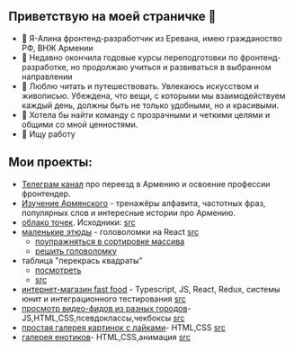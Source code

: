 ## Приветствую на моей страничке 👋


- 🔭 Я-Алина фронтенд-разработчик из Еревана, имею гражданоство РФ, ВНЖ Армении
- 🌱 Недавно окончила годовые курсы переподготовки по фронтенд-разработке, но продолжаю учиться и развиваться в выбранном направлении
- 👯 Люблю читать и путешествовать. Увлекаюсь искусством и живописью. Убеждена, что вещи, с которыми мы взаимодействуем каждый день, должны быть не только удобными, но и красивыми.
- 🤔 Хотела бы найти команду с прозрачными и четкими целями и общими со мной ценностями.
- 💬 Ищу работу
  
## Мои проекты:
- [Телеграм канал](https://t.me/alina_yerevan_js) про переезд в Армению и освоение профессии фронтендер.
- [Изучение Армянского](https://am-lang.web.app/en) - тренажёры алфавита, частотных фраз, популярных слов и интересные истории про Армению.
- [облако точек](https://alinabrode.github.io/points_clouds/). Исходники: [src](https://github.com/AlinaBrode/points_clouds)
- [маленькие этюды](https://alinabrode.github.io/small_etudes/) - головоломки на React [src](https://github.com/AlinaBrode/small_etudes)
  - [поупражняться в сортировке массива](https://alinabrode.github.io/small_etudes/sort_brainteaser/)
  - [решить головоломку](https://alinabrode.github.io/small_etudes/toggle_color_brainteaser/)
- таблица "перекрась квадраты"
  - [посмотреть](https://alinabrode.github.io/switcher_color_squares/)
  - [src](https://github.com/AlinaBrode/switcher_color_squares)
- [интернет-магазин fast food](https://alinabrode.github.io/stellar-burgers/) - Typescript, JS, React, Redux, системы юнит и интеграционного тестирования [src](https://github.com/AlinaBrode/stellar-burgers)
- [просмотр видео-фидов из разных городов](https://alinabrode.github.io/posmotri_v_okno/)-JS,HTML,CSS,псевдоклассы,чекбоксы [src](https://github.com/AlinaBrode/posmotri_v_okno)
- [простая галерея картинок с лайками](https://alinabrode.github.io/mesto-project-ff)- HTML,CSS [src](https://github.com/AlinaBrode/mesto-project-ff)
- [галерея енотиков](https://alinabrode.github.io/zakrivayuschiy-teg-f/)- HTML,CSS,анимация [src](https://github.com/AlinaBrode/zakrivayuschiy-teg-f)
  
